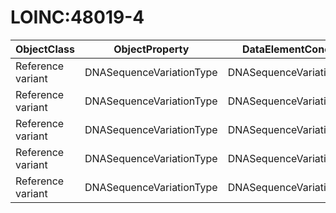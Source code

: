 # LOINC:48019-4

| ObjectClass | ObjectProperty | DataElementConcept | DefDataElementConcept | ValueMeaning | LabelValueMeaning | Referentiel | url | ConceptualDomain | TypeConceptualDomain | FormatConceptualDomain | IdDataElementConcept |
| ----------- | -------------- | ------------------ | --------------------- | ------------ | ----------------- | ----------- | --- | ---------------- | -------------------- | ---------------------- | -------------------- |
| Reference variant | DNASequenceVariationType | DNASequenceVariationType | Codified type of the DNA sequence variation | LA6692-3 | Deletion | LOINC | http://r.details.loinc.org/LOINC/48019-4.html | LOINC:48019-4 | codelist | String | O55 |
| Reference variant | DNASequenceVariationType | DNASequenceVariationType | Codified type of the DNA sequence variation | LA6686-5 | Duplication | LOINC | http://r.details.loinc.org/LOINC/48019-4.html | LOINC:48019-4 | codelist | String | O55 |
| Reference variant | DNASequenceVariationType | DNASequenceVariationType | Codified type of the DNA sequence variation | LA6687-3 | Insertion | LOINC | http://r.details.loinc.org/LOINC/48019-4.html | LOINC:48019-4 | codelist | String | O55 |
| Reference variant | DNASequenceVariationType | DNASequenceVariationType | Codified type of the DNA sequence variation | LA6689-9 | Inversion | LOINC | http://r.details.loinc.org/LOINC/48019-4.html | LOINC:48019-4 | codelist | String | O55 |
| Reference variant | DNASequenceVariationType | DNASequenceVariationType | Codified type of the DNA sequence variation | LA6690-7 | Substitution | LOINC | http://r.details.loinc.org/LOINC/48019-4.html | LOINC:48019-4 | codelist | String | O55 |
